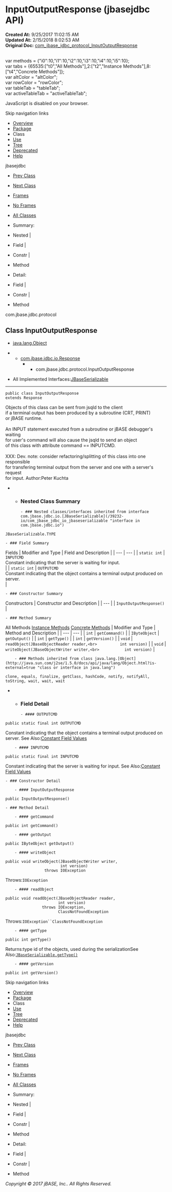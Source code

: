 # InputOutputResponse (jbasejdbc   API)

**Created At:** 9/25/2017 11:02:15 AM  
**Updated At:** 2/15/2018 8:02:53 AM  
**Original Doc:** [com_jbase_jdbc_protocol_InputOutputResponse](https://docs.jbase.com/39240-protocol/com_jbase_jdbc_protocol_InputOutputResponse)  

<!--<br>    try {<br>        if (location.href.indexOf('is-external=true') == -1) {<br>            parent.document.title="InputOutputResponse (jbasejdbc   API)";<br>        }<br>    }<br>    catch(err) {<br>    }<br>//--><br>var methods = {"i0":10,"i1":10,"i2":10,"i3":10,"i4":10,"i5":10};<br>var tabs = {65535:["t0","All Methods"],2:["t2","Instance Methods"],8:["t4","Concrete Methods"]};<br>var altColor = "altColor";<br>var rowColor = "rowColor";<br>var tableTab = "tableTab";<br>var activeTableTab = "activeTableTab";
JavaScript is disabled on your browser.

Skip navigation links

- [Overview](../../../../overview-summary.html)
- [Package](/39240-protocol/com_jbase_jdbc_protocol_package-summary)
- Class
- [Use](/39241-class-use/com_jbase_jdbc_protocol_class-use_inputoutputresponse)
- [Tree](/39240-protocol/com_jbase_jdbc_protocol_package-tree)
- [Deprecated](../../../../deprecated-list.html)
- [Help](../../../../help-doc.html)


jbasejdbc <br>

- [Prev Class](/39240-protocol/com_jbase_jdbc_protocol_FetchRequest "class in com.jbase.jdbc.protocol")
- [Next Class](/39240-protocol/com_jbase_jdbc_protocol_LoadSubroutineRequest "class in com.jbase.jdbc.protocol")


- [Frames](../../../../index.html?com/jbase/jdbc/protocol//39240-protocol/com_jbase_jdbc_protocol_InputOutputResponse)
- [No Frames](/39240-protocol/com_jbase_jdbc_protocol_InputOutputResponse)


- [All Classes](../../../../allclasses-noframe.html)


<!--<br>  allClassesLink = document.getElementById("allclasses\_navbar\_top");<br>  if(window==top) {<br>    allClassesLink.style.display = "block";<br>  }<br>  else {<br>    allClassesLink.style.display = "none";<br>  }<br>  //-->

- Summary:
- Nested |
- Field |
- Constr |
- Method


- Detail:
- Field |
- Constr |
- Method

com.jbase.jdbc.protocol

## Class InputOutputResponse

- [java.lang.Object](http://java.sun.com/j2se/1.5.0/docs/api/java/lang/Object.html?is-external=true "class or interface in java.lang")
- - [com.jbase.jdbc.io.Response](/39232-io/com_jbase_jdbc_io_response "class in com.jbase.jdbc.io")
    - - com.jbase.jdbc.protocol.InputOutputResponse


- All Implemented Interfaces:[JBaseSerializable](/39232-io/com_jbase_jdbc_io_jbaseserializable "interface in com.jbase.jdbc.io")
* * *


```
public class InputOutputResponse
extends Response
```

Objects of this class can be sent from jsqld to the client<br> if a terminal output has been produced by a subroutine (CRT, PRINT)<br> or jBASE runtime.<br><br> An INPUT statement executed from a subroutine or jBASE debugger's waiting<br> for user's command will also cause the jsqld to send an object<br> of this class with attribute command == INPUTCMD.<br><br> XXX: Dev. note: consider refactoring/splitting of this class into one responsible<br> for transfering terminal output from the server and one with a server's request<br> for input.
Author:Peter Kuchta

- - ### Nested Class Summary

        - ### Nested classes/interfaces inherited from interface com.jbase.jdbc.io.[JBaseSerializable](/39232-io/com_jbase_jdbc_io_jbaseserializable "interface in com.jbase.jdbc.io")
`JBaseSerializable.TYPE`


    - ### Field Summary


Fields | Modifier and Type | Field and Description |
| --- | --- |
| `static int` | `INPUTCMD`<br>Constant indicating that the server is waiting for input.<br> |
| `static int` | `OUTPUTCMD`<br>Constant indicating that the object contains a terminal output produced on server.<br> |


    - ### Constructor Summary


Constructors | Constructor and Description |
| --- |
| `InputOutputResponse()`  |


    - ### Method Summary


All Methods [Instance Methods](javascript:show%282%29;) [Concrete Methods](javascript:show%288%29;) | Modifier and Type | Method and Description |
| --- | --- |
| `int` | `getCommand()`  |
| `IByteObject` | `getOutput()`  |
| `int` | `getType()`  |
| `int` | `getVersion()`  |
| `void` | `readObject(JBaseObjectReader reader,<br>          int version)`  |
| `void` | `writeObject(JBaseObjectWriter writer,<br>           int version)`  |


        - ### Methods inherited from class java.lang.[Object](http://java.sun.com/j2se/1.5.0/docs/api/java/lang/Object.html?is-external=true "class or interface in java.lang")
`clone, equals, finalize, getClass, hashCode, notify, notifyAll, toString, wait, wait, wait`

- - ### Field Detail

        - #### OUTPUTCMD

```
public static final int OUTPUTCMD
```

Constant indicating that the object contains a terminal output produced on server.
See Also:[Constant Field Values](../../../../constant-values.html#com.jbase.jdbc.protocol.InputOutputResponse.OUTPUTCMD)


        - #### INPUTCMD

```
public static final int INPUTCMD
```

Constant indicating that the server is waiting for input.
See Also:[Constant Field Values](../../../../constant-values.html#com.jbase.jdbc.protocol.InputOutputResponse.INPUTCMD)


    - ### Constructor Detail

        - #### InputOutputResponse

```
public InputOutputResponse()
```


    - ### Method Detail

        - #### getCommand

```
public int getCommand()
```


        - #### getOutput

```
public IByteObject getOutput()
```


        - #### writeObject

```
public void writeObject(JBaseObjectWriter writer,
                        int version)
                 throws IOException
```
Throws:`IOException`


        - #### readObject

```
public void readObject(JBaseObjectReader reader,
                       int version)
                throws IOException,
                       ClassNotFoundException
```
Throws:`IOException``ClassNotFoundException`


        - #### getType

```
public int getType()
```
Returns:type id of the objects, used during the serializationSee Also:[`JBaseSerializable.getType()`](/39232-io/com_jbase_jdbc_io_jbaseserializable#getType--)


        - #### getVersion

```
public int getVersion()
```

Skip navigation links

- [Overview](../../../../overview-summary.html)
- [Package](/39240-protocol/com_jbase_jdbc_protocol_package-summary)
- Class
- [Use](/39241-class-use/com_jbase_jdbc_protocol_class-use_inputoutputresponse)
- [Tree](/39240-protocol/com_jbase_jdbc_protocol_package-tree)
- [Deprecated](../../../../deprecated-list.html)
- [Help](../../../../help-doc.html)


jbasejdbc <br>

- [Prev Class](/39240-protocol/com_jbase_jdbc_protocol_FetchRequest "class in com.jbase.jdbc.protocol")
- [Next Class](/39240-protocol/com_jbase_jdbc_protocol_LoadSubroutineRequest "class in com.jbase.jdbc.protocol")


- [Frames](../../../../index.html?com/jbase/jdbc/protocol//39240-protocol/com_jbase_jdbc_protocol_InputOutputResponse)
- [No Frames](/39240-protocol/com_jbase_jdbc_protocol_InputOutputResponse)


- [All Classes](../../../../allclasses-noframe.html)


<!--<br>  allClassesLink = document.getElementById("allclasses\_navbar\_bottom");<br>  if(window==top) {<br>    allClassesLink.style.display = "block";<br>  }<br>  else {<br>    allClassesLink.style.display = "none";<br>  }<br>  //-->

- Summary:
- Nested |
- Field |
- Constr |
- Method


- Detail:
- Field |
- Constr |
- Method

*Copyright © 2017 jBASE, Inc.. All Rights Reserved.*
